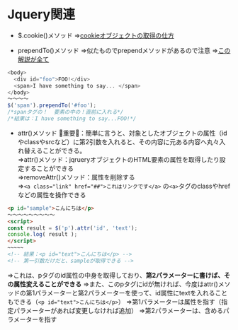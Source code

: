 # Jquery関連

* $.cookie()メソッド
⇒[cookieオブジェクトの取得の仕方](https://www.sejuku.net/blog/54153)

* prependTo()メソッド
⇒似たものでprependメソッドがあるので注意
⇒[この解説が全て](http://semooh.jp/jquery/api/manipulation/prependTo/content/)

```javascript
<body>
  <div id="foo">FOO!</div>
  <span>I have something to say... </span>
</body>
～～～～
$('span').prependTo('#foo');
/*spanタグの！  要素の中の！直前に入れる*/
/*結果は：I have something to say...FOO!*/
```

* attr()メソッド
🔶重要🔶：簡単に言うと、対象としたオブジェクトの属性（idやclassやsrcなど）に第2引数を入れると、その内容に元ある内容へ丸々入れ替えることができる。  
⇒attr()メソッド：jqrueryオブジェクトのHTML要素の属性を取得したり設定することができる  
⇒removeAttr()メソッド：属性を削除する  
⇒`<a class="link" href="##">これはリンクです</a>` の`<a>`タグのclassやhrefなどの属性を操作できる

```html
<p id="sample">こんにちは</p> 
～～～～～～～～～
<script> 
const result = $('p').attr('id', 'text');   
console.log( result ); 
</script>
~~~~~
<!-- 結果：<p id="text">こんにちは</p> -->
<!-- 第一引数だけだと、sampleが取得できる -->
```

⇒これは、pタグのid属性の中身を取得しており、**第2パラメーターに書けば、その属性変えることができる**
⇒また、このpタグにidが無ければ、今度はattr()メソッドの第1パラメーターと第2パラメーターを使って、id属性にtextを入れることもできる（`<p id="text">こんにちは</p>`）
⇒第1パラメーターは属性を指す（指定パラメーターがあれば変更しなければ追加）
⇒第2パラメーターは、含めるパラメーターを指す
